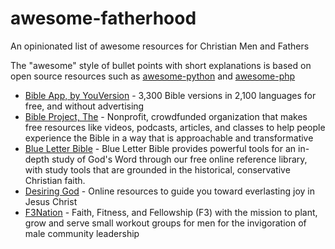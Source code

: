 # awesome-fatherhood
An opinionated list of awesome resources for Christian Men and Fathers

The "awesome" style of bullet points with short explanations is based on open source resources such as [awesome-python](https://github.com/vinta/awesome-python) and [awesome-php](https://github.com/ziadoz/awesome-php)

* [Bible App, by YouVersion](https://www.bible.com/app) - 3,300 Bible versions in 2,100 languages for free, and without advertising
* [Bible Project, The](https://bibleproject.com/) - Nonprofit, crowdfunded organization that makes free resources like videos, podcasts, articles, and classes to help people experience the Bible in a way that is approachable and transformative
* [Blue Letter Bible](https://www.blueletterbible.org/) - Blue Letter Bible provides powerful tools for an in-depth study of God's Word through our free online reference library, with study tools that are grounded in the historical, conservative Christian faith.
* [Desiring God](https://www.desiringgod.org/) - Online resources to guide you toward everlasting joy in Jesus Christ
* [F3Nation](https://f3nation.com/) - Faith, Fitness, and Fellowship (F3) with the mission to plant, grow and serve small workout groups for men for the invigoration of male community leadership
